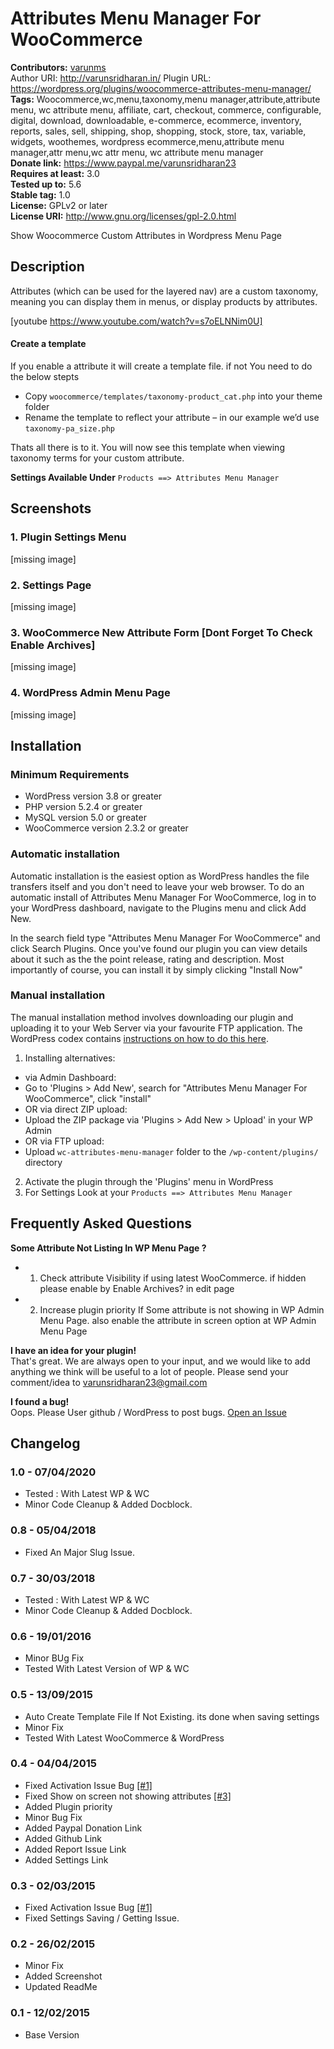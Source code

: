 # Attributes Menu Manager For WooCommerce 
**Contributors:** [varunms](https://profile.wordpress.org/varunms)  
Author URI: http://varunsridharan.in/
Plugin URL: https://wordpress.org/plugins/woocommerce-attributes-menu-manager/
**Tags:** Woocommerce,wc,menu,taxonomy,menu manager,attribute,attribute menu, wc attribute menu, affiliate, cart, checkout, commerce, configurable, digital, download, downloadable, e-commerce, ecommerce, inventory, reports, sales, sell, shipping, shop, shopping, stock, store, tax, variable, widgets, woothemes, wordpress ecommerce,menu,attribute menu manager,attr menu,wc attr menu, wc attribute menu manager  
**Donate link:** https://www.paypal.me/varunsridharan23  
**Requires at least:** 3.0  
**Tested up to:** 5.6  
**Stable tag:** 1.0  
**License:** GPLv2 or later  
**License URI:** http://www.gnu.org/licenses/gpl-2.0.html   

Show Woocommerce Custom Attributes in Wordpress Menu Page


## Description 
Attributes (which can be used for the layered nav) are a custom taxonomy, meaning you can display them in menus, or display products by attributes.

[youtube https://www.youtube.com/watch?v=s7oELNNim0U]

<h4> Create a template </h4>
If you enable a attribute it will create a template file. if not You  need to do the below stepts 

* Copy `woocommerce/templates/taxonomy-product_cat.php` into your theme folder
* Rename the template to reflect your attribute – in our example we’d use `taxonomy-pa_size.php`

Thats all there is to it. You will now see this template when viewing taxonomy terms for your custom attribute.

**Settings Available Under**
`Products ==> Attributes Menu Manager`
 

## Screenshots 
### 1. Plugin Settings Menu
[missing image]

### 2. Settings Page
[missing image]

### 3. WooCommerce New Attribute Form [Dont Forget To Check Enable Archives] 
[missing image]

### 4. WordPress Admin Menu Page
[missing image]



## Installation 

### Minimum Requirements 

* WordPress version 3.8 or greater
* PHP version 5.2.4 or greater
* MySQL version 5.0 or greater
* WooCommerce version 2.3.2 or greater

### Automatic installation 

Automatic installation is the easiest option as WordPress handles the file transfers itself and you don't need to leave your web browser. To do an automatic install of Attributes Menu Manager For WooCommerce, log in to your WordPress dashboard, navigate to the Plugins menu and click Add New.

In the search field type "Attributes Menu Manager For WooCommerce"  and click Search Plugins. Once you've found our plugin you can view details about it such as the the point release, rating and description. Most importantly of course, you can install it by simply clicking "Install Now"


### Manual installation 

The manual installation method involves downloading our plugin and uploading it to your Web Server via your favourite FTP application. The WordPress codex contains [instructions on how to do this here](http://codex.wordpress.org/Managing_Plugins#Manual_Plugin_Installation).

1. Installing alternatives:
 * via Admin Dashboard:
 * Go to 'Plugins > Add New', search for "Attributes Menu Manager For WooCommerce", click "install"
 * OR via direct ZIP upload:
 * Upload the ZIP package via 'Plugins > Add New > Upload' in your WP Admin
 * OR via FTP upload:
 * Upload `wc-attributes-menu-manager` folder to the `/wp-content/plugins/` directory
 
2. Activate the plugin through the 'Plugins' menu in WordPress
3. For Settings Look at your `Products ==> Attributes Menu Manager`


## Frequently Asked Questions 
**Some Attribute Not Listing In WP Menu Page ?**
* 1. Check attribute Visibility if using latest WooCommerce. if hidden please enable by Enable Archives? in edit page 
* 2. Increase plugin priority If Some attribute is not showing in WP Admin Menu Page. also enable the attribute in screen option at WP Admin Menu Page

**I have an idea for your plugin!**  
That's great. We are always open to your input, and we would like to add anything we think will be useful to a lot of people. Please send your comment/idea to varunsridharan23@gmail.com

**I found a bug!**  
Oops. Please User github / WordPress to post bugs.  <a href="https://github.com/varunsridharan/WooCommerce-Attributes-Menu-Manager"> Open an Issue </a>


## Changelog 

### 1.0 - 07/04/2020 
* Tested : With Latest WP & WC
* Minor Code Cleanup & Added Docblock.


### 0.8 - 05/04/2018 
* Fixed An Major Slug Issue.


### 0.7 - 30/03/2018 
* Tested : With Latest WP & WC
* Minor Code Cleanup & Added Docblock.


### 0.6 - 19/01/2016 
* Minor BUg Fix
* Tested With Latest Version of WP & WC


### 0.5 - 13/09/2015 
* Auto Create Template File If Not Existing. its done when saving settings
* Minor Fix
* Tested With Latest WooCommerce & WordPress


### 0.4 - 04/04/2015 
* Fixed Activation Issue Bug <a href="https://github.com/varunsridharan/woocommerce-attributes-Menu-Manager/issues/1"> [#1] </a>
* Fixed Show on screen not showing attributes <a href="https://github.com/varunsridharan/woocommerce-attributes-Menu-Manager/issues/3"> [#3] </a>
* Added Plugin priority 
* Minor Bug Fix
* Added Paypal Donation Link
* Added Github Link
* Added Report Issue Link
* Added Settings Link


### 0.3 - 02/03/2015 
* Fixed Activation Issue Bug <a href="https://github.com/varunsridharan/WooCommerce-Attributes-Menu-Manager/issues/1"> [#1] </a> 
* Fixed Settings Saving / Getting Issue.


### 0.2 - 26/02/2015 
* Minor Fix
* Added Screenshot 
* Updated ReadMe


### 0.1 - 12/02/2015 
* Base Version